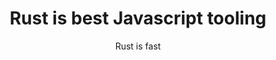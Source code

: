 ---
layout: ../../layouts/Blog.astro
title: "Rust is best Javascript tooling"
subtitle: "Rust is fast"
---